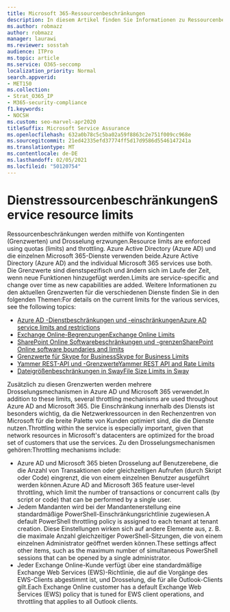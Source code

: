 ```yaml
---
title: Microsoft 365-Ressourcenbeschränkungen
description: In diesem Artikel finden Sie Informationen zu Ressourcenbeschränkungen für die verschiedenen Anwendungen in Microsoft 365.
ms.author: robmazz
author: robmazz
manager: laurawi
ms.reviewer: sosstah
audience: ITPro
ms.topic: article
ms.service: O365-seccomp
localization_priority: Normal
search.appverid:
- MET150
ms.collection:
- Strat_O365_IP
- M365-security-compliance
f1.keywords:
- NOCSH
ms.custom: seo-marvel-apr2020
titleSuffix: Microsoft Service Assurance
ms.openlocfilehash: 632a0b78c5c5ba02a59f8863c2e751f009cc968e
ms.sourcegitcommit: 21ed42335efd37774ff5d17d9586d5546147241a
ms.translationtype: MT
ms.contentlocale: de-DE
ms.lasthandoff: 02/05/2021
ms.locfileid: "50120754"
---
```

# <a name="service-resource-limits"></a><span data-ttu-id="49dcc-103">Dienstressourcenbeschränkungen</span><span class="sxs-lookup"><span data-stu-id="49dcc-103">Service resource limits</span></span>

<span data-ttu-id="49dcc-104">Ressourcenbeschränkungen werden mithilfe von Kontingenten (Grenzwerten) und Drosselung erzwungen.</span><span class="sxs-lookup"><span data-stu-id="49dcc-104">Resource limits are enforced using quotas (limits) and throttling.</span></span> <span data-ttu-id="49dcc-105">Azure Active Directory (Azure AD) und die einzelnen Microsoft 365-Dienste verwenden beide.</span><span class="sxs-lookup"><span data-stu-id="49dcc-105">Azure Active Directory (Azure AD) and the individual Microsoft 365 services use both.</span></span> <span data-ttu-id="49dcc-106">Die Grenzwerte sind dienstspezifisch und ändern sich im Laufe der Zeit, wenn neue Funktionen hinzugefügt werden.</span><span class="sxs-lookup"><span data-stu-id="49dcc-106">Limits are service-specific and change over time as new capabilities are added.</span></span> <span data-ttu-id="49dcc-107">Weitere Informationen zu den aktuellen Grenzwerten für die verschiedenen Dienste finden Sie in den folgenden Themen:</span><span class="sxs-lookup"><span data-stu-id="49dcc-107">For details on the current limits for the various services, see the following topics:</span></span>

- [<span data-ttu-id="49dcc-108">Azure AD -Dienstbeschränkungen und -einschränkungen</span><span class="sxs-lookup"><span data-stu-id="49dcc-108">Azure AD service limits and restrictions</span></span>](/azure/azure-resource-manager/management/azure-subscription-service-limits)
- [<span data-ttu-id="49dcc-109">Exchange Online-Begrenzungen</span><span class="sxs-lookup"><span data-stu-id="49dcc-109">Exchange Online Limits</span></span>](/office365/servicedescriptions/exchange-online-service-description/exchange-online-limits)
- [<span data-ttu-id="49dcc-110">SharePoint Online Softwarebeschränkungen und -grenzen</span><span class="sxs-lookup"><span data-stu-id="49dcc-110">SharePoint Online software boundaries and limits</span></span>](https://support.office.com/article/SharePoint-Online-software-boundaries-and-limits-8F34FF47-B749-408B-ABC0-B605E1F6D498)
- [<span data-ttu-id="49dcc-111">Grenzwerte für Skype for Business</span><span class="sxs-lookup"><span data-stu-id="49dcc-111">Skype for Business Limits</span></span>](https://technet.microsoft.com/library/skype-for-business-online-limits.aspx)
- [<span data-ttu-id="49dcc-112">Yammer REST-API und -Grenzwerte</span><span class="sxs-lookup"><span data-stu-id="49dcc-112">Yammer REST API and Rate Limits</span></span>](https://developer.yammer.com/docs/rest-api-rate-limits)
- [<span data-ttu-id="49dcc-113">Dateigrößenbeschränkungen in Sway</span><span class="sxs-lookup"><span data-stu-id="49dcc-113">File Size Limits in Sway</span></span>](https://support.office.com/article/File-size-limits-in-Sway-4db21bc6-b42b-499f-9272-66e089db109f)

<span data-ttu-id="49dcc-114">Zusätzlich zu diesen Grenzwerten werden mehrere Drosselungsmechanismen in Azure AD und Microsoft 365 verwendet.</span><span class="sxs-lookup"><span data-stu-id="49dcc-114">In addition to these limits, several throttling mechanisms are used throughout Azure AD and Microsoft 365.</span></span> <span data-ttu-id="49dcc-115">Die Einschränkung innerhalb des Diensts ist besonders wichtig, da die Netzwerkressourcen in den Rechenzentren von Microsoft für die breite Palette von Kunden optimiert sind, die die Dienste nutzen.</span><span class="sxs-lookup"><span data-stu-id="49dcc-115">Throttling within the service is especially important, given that network resources in Microsoft's datacenters are optimized for the broad set of customers that use the services.</span></span> <span data-ttu-id="49dcc-116">Zu den Drosselungsmechanismen gehören:</span><span class="sxs-lookup"><span data-stu-id="49dcc-116">Throttling mechanisms include:</span></span>

- <span data-ttu-id="49dcc-117">Azure AD und Microsoft 365 bieten Drosselung auf Benutzerebene, die die Anzahl von Transaktionen oder gleichzeitigen Aufrufen (durch Skript oder Code) eingrenzt, die von einem einzelnen Benutzer ausgeführt werden können.</span><span class="sxs-lookup"><span data-stu-id="49dcc-117">Azure AD and Microsoft 365 feature user-level throttling, which limit the number of transactions or concurrent calls (by script or code) that can be performed by a single user.</span></span>
- <span data-ttu-id="49dcc-118">Jedem Mandanten wird bei der Mandantenerstellung eine standardmäßige PowerShell-Einschränkungsrichtlinie zugewiesen.</span><span class="sxs-lookup"><span data-stu-id="49dcc-118">A default PowerShell throttling policy is assigned to each tenant at tenant creation.</span></span> <span data-ttu-id="49dcc-119">Diese Einstellungen wirken sich auf andere Elemente aus, z. B. die maximale Anzahl gleichzeitiger PowerShell-Sitzungen, die von einem einzelnen Administrator geöffnet werden können.</span><span class="sxs-lookup"><span data-stu-id="49dcc-119">These settings affect other items, such as the maximum number of simultaneous PowerShell sessions that can be opened by a single administrator.</span></span>
- <span data-ttu-id="49dcc-120">Jeder Exchange Online-Kunde verfügt über eine standardmäßige Exchange Web Services (EWS)-Richtlinie, die auf die Vorgänge des EWS-Clients abgestimmt ist, und Drosselung, die für alle Outlook-Clients gilt.</span><span class="sxs-lookup"><span data-stu-id="49dcc-120">Each Exchange Online customer has a default Exchange Web Services (EWS) policy that is tuned for EWS client operations, and throttling that applies to all Outlook clients.</span></span>
